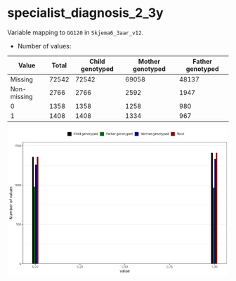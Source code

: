 # specialist_diagnosis_2_3y
Variable mapping to `GG120` in `Skjema6_3aar_v12`.
- Number of values:

| Value | Total | Child genotyped | Mother genotyped | Father genotyped |
| ----- | ----- | --------------- | ---------------- | ---------------- |
| Missing | 72542 | 72542 | 69058 | 48137 |
| Non-missing | 2766 | 2766 | 2592 | 1947 |
| 0 | 1358 | 1358 | 1258 | 980 |
| 1 | 1408 | 1408 | 1334 | 967 |



![](specialist_diagnosis_2_3y_n.png)



